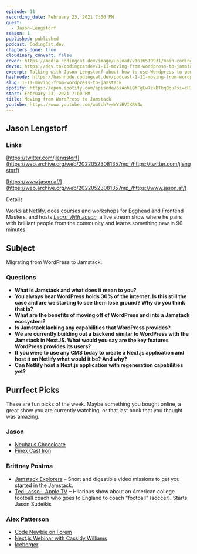 ```yaml
---
episode: 11
recording_date: February 23, 2021 7:00 PM
guest:
  - Jason-Lengstorf
season: 1
published: published
podcast: CodingCat.dev
chapters_done: true
cloudinary_convert: false
cover: https://media.codingcat.dev/image/upload/v1616519931/main-codingcatdev-photo/scjp26pt4hdxicpvsebs.png
devto: https://dev.to/codingcatdev/1-11-moving-from-wordpress-to-jamstack-nbh
excerpt: Talking with Jason Lengstorf about how to use Wordpress to power the backend to any of your Jamstack sites.
hashnode: https://hashnode.codingcat.dev/podcast-1-11-moving-from-wordpress-to-jamstack
slug: 1-11-moving-from-wordpress-to-jamstack
spotify: https://open.spotify.com/episode/6sAohLQfFgEw7zkBTbqQqu?si=cH3am2yhTJ6yvjADdXrUEg
start: February 23, 2021 7:00 PM
title: Moving from WordPress to Jamstack
youtube: https://www.youtube.com/watch?v=WYiHVIKRN4w
---
```


## Jason Lengstorf

### Links

[https://twitter.com/jlengstorf](https://web.archive.org/web/20220523081357mp_/https://twitter.com/jlengstorf)

[https://www.jason.af/](https://web.archive.org/web/20220523081357mp_/https://www.jason.af/)

Details

Works at [Netlify](https://web.archive.org/web/20220523081357mp_/https://www.netlify.com/?utm_source=jasonaf&utm_medium=jason-bio-jl&utm_campaign=devex), does courses and workshops for Egghead and Frontend Masters, and hosts [_Learn With Jason_](https://web.archive.org/web/20220523081357mp_/https://www.learnwithjason.dev/), a live stream show where he pairs with brilliant people from the community and learns something new in 90 minutes.

## Subject

Migrating from WordPress to Jamstack.

### Questions

- **What is Jamstack and what does it mean to you?**
- **You always hear WordPress holds 30% of the internet. Is this still the case and are we starting to see them lose ground? Why do you think that is?**
- **What are the benefits of moving off of WordPress and into a Jamstack ecosystem?**
- **Is Jamstack lacking any capabilities that WordPress provides?**
- **We are currently building out a backend similar to WordPress with the Jamstack in NextJS. What would you say are the key features WordPress provides its users?**
- **If you were to use any CMS today to create a Next.js application and host it on Netlify what would it be? And why?**
- **Can Netlify host a Next.js application with regeneration capabilities yet?**

## Purrfect Picks

These are fun picks of the week. Maybe something you bought online, a great show you are currently watching, or that last book that you thought was amazing.

### Jason

- [Neuhaus Chocoloate](https://web.archive.org/web/20220523081357mp_/https://us.neuhauschocolates.com/en_US/home)
- [Finex Cast Iron](https://web.archive.org/web/20220523081357mp_/https://finexusa.com/)

### Brittney Postma

- [Jamstack Explorers](https://web.archive.org/web/20220523081357mp_/https://explorers.netlify.com/missions) – Short and digestible video missions to get you started in the Jamstack.
- [Ted Lasso – Apple TV](https://web.archive.org/web/20220523081357mp_/https://en.wikipedia.org/wiki/Ted_Lasso) – Hilarious show about an American college football coach who goes to England to coach “football” (soccer). Starts Jason Sudeikis

### Alex Patterson

- [Code Newbie on Forem](https://web.archive.org/web/20220523081357mp_/https://community.codenewbie.org/codingcatdev)
- [Next.js Webinar with Cassidy Williams](https://web.archive.org/web/20220523081357mp_/https://netlify.zoom.us/webinar/register/1216052863578/WN_jLox66kvToOCHB29NUhDsQ)
- [Iceberger](https://web.archive.org/web/20220523081357mp_/https://joshdata.me/iceberger.html)
